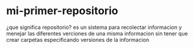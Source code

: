 # mi-primer-repositorio
¿que significa repositorio?
es un sistema para recolectar informacion y menejar las diferentes verciones de una misma informacion sin tener que crear carpetas especificando versiones de la informacion
